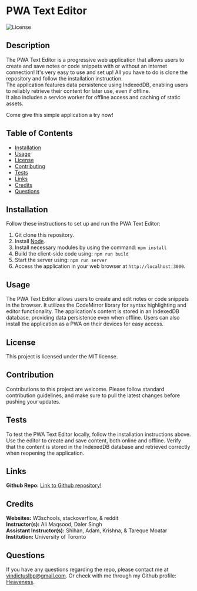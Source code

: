 # PWA Text Editor

![License](https://img.shields.io/badge/license-MIT-brightgreen.svg)

## Description

The PWA Text Editor is a progressive web application that allows users to create and save notes or code snippets with or without an internet <br> connection! It's very easy to use and set up! All you have to do is clone the repository and follow the installation instruction. <br>
The application features data persistence using IndexedDB, enabling users to reliably retrieve their content for later use, even if offline. <br>
It also includes a service worker for offline access and caching of static assets. <br>

Come give this simple application a try now! <br>

## Table of Contents
- [Installation](#installation)
- [Usage](#usage)
- [License](#license)
- [Contributing](#contribution)
- [Tests](#tests)
- [Links](#links)
- [Credits](#credits)
- [Questions](#questions)
  
## Installation
Follow these instructions to set up and run the PWA Text Editor: <br>
1. Git clone this repository. <br>
2. Install [Node](https://nodejs.org/en). <br>
3. Install necessary modules by using the command: `npm install` <br>
4. Build the client-side code using: `npm run build` <br>
5. Start the server using: `npm run server` <br>
6. Access the application in your web browser at `http://localhost:3000`.

## Usage
The PWA Text Editor allows users to create and edit notes or code snippets in the browser. It utilizes the CodeMirror library for syntax highlighting and editor functionality. The application's content is stored in an IndexedDB database, providing data persistence even when offline. Users can also install the application as a PWA on their devices for easy access.

## License
This project is licensed under the MIT license.
  
## Contribution
Contributions to this project are welcome. Please follow standard contribution guidelines, and make sure to pull the latest changes before pushing your updates.

## Tests
To test the PWA Text Editor locally, follow the installation instructions above. Use the editor to create and save content, both online and offline. Verify that the content is stored in the IndexedDB database and retrieved correctly when reopening the application.

## Links
**Github Repo:** [Link to Github repository!](https://github.com/Heaveness/PWA-Text-Editor) <br>

## Credits
**Websites:** W3schools, stackoverflow, & reddit <br>
**Instructor(s):** Ali Maqsood, Daler Singh <br>
**Assistant Instructor(s):** Shihan, Adam, Krishna, & Tareque Moatar <br>
**Institution:** University of Toronto <br>

## Questions
If you have any questions regarding the repo, please contact me at vindictuslbp@gmail.com. Or check with me through my Github profile: [Heaveness](https://github.com/Heaveness).
